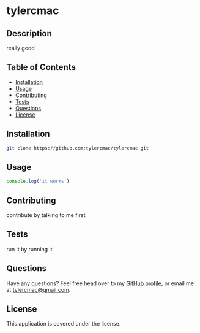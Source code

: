 # tylercmac
  
  
  ## Description
  
  really good
  
  ## Table of Contents
  
  - [Installation](#installation)
  - [Usage](#usage)
  - [Contributing](#contributing)
  - [Tests](#tests)
  - [Questions](#questions)
  - [License](#license)
  
  ## Installation
  
  ```bash
  git clone https://github.com:tylercmac/tylercmac.git
  ```

  ## Usage
  
  ```javascript
  console.log('it works')
  ```

  ## Contributing
  
  contribute by talking to me first
  
  
  ## Tests
  
  run it by running it
  
  ## Questions
  
  Have any questions? Feel free head over to my [GitHub profile](https://github.com/tylercmac), or email me at tylercmac@gmail.com.
  
  ## License
  
  This application is covered under the  license.

